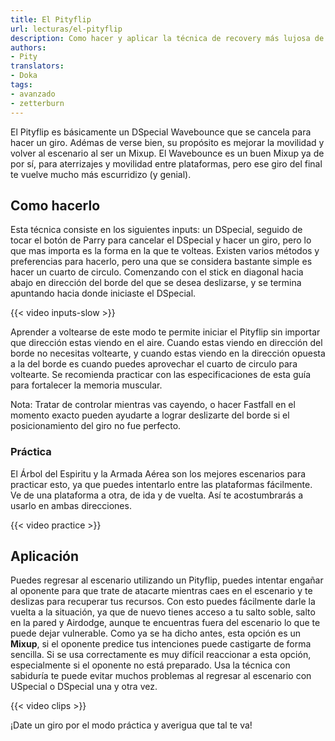 ```yaml
---
title: El Pityflip
url: lecturas/el-pityflip
description: Como hacer y aplicar la técnica de recovery más lujosa de Zetterburn
authors:
- Pity
translators:
- Doka
tags:
- avanzado
- zetterburn
---
```


El Pityflip es básicamente un DSpecial Wavebounce que se cancela para hacer un giro. Adémas de verse bien, su propósito es mejorar la movilidad y volver al escenario al ser un Mixup. El Wavebounce es un buen Mixup ya de por sí, para aterrizajes y movilidad entre plataformas, pero ese giro del final te vuelve mucho más escurridizo (y genial).

## Como hacerlo

Esta técnica consiste en los siguientes inputs: un DSpecial, seguido de tocar el botón de Parry para cancelar el DSpecial y hacer un giro, pero lo que mas importa es la forma en la que te volteas. Existen varios métodos y preferencias para hacerlo, pero una que se considera bastante simple es hacer un cuarto de circulo. Comenzando con el stick en diagonal hacia abajo en dirección del borde del que se desea deslizarse, y se termina apuntando hacia donde iniciaste el DSpecial.

{{< video inputs-slow >}}

Aprender a voltearse de este modo te permite iniciar el Pityflip sin importar que dirección estas viendo en el aire. Cuando estas viendo en dirección del borde no necesitas voltearte, y cuando estas viendo en la dirección opuesta a la del borde es cuando puedes aprovechar el cuarto de circulo para voltearte. Se recomienda practicar con las especificaciones de esta guía para fortalecer la memoria muscular.

Nota: Tratar de controlar mientras vas cayendo, o hacer Fastfall en el momento exacto pueden ayudarte a lograr deslizarte del borde si el posicionamiento del giro no fue perfecto.

### Práctica

El Árbol del Espiritu y la Armada Aérea son los mejores escenarios para practicar esto, ya que puedes intentarlo entre las plataformas fácilmente. Ve de una plataforma a otra, de ida y de vuelta. Así te acostumbrarás a usarlo en ambas direcciones.

{{< video practice >}}

## Aplicación

Puedes regresar al escenario utilizando un Pityflip, puedes intentar engañar al oponente para que trate de atacarte mientras caes en el escenario y te deslizas para recuperar tus recursos. Con esto puedes fácilmente darle la vuelta a la situación, ya que de nuevo tienes acceso a tu salto soble, salto en la pared y Airdodge, aunque te encuentras fuera del escenario lo que te puede dejar vulnerable. Como ya se ha dicho antes, esta opción es un **Mixup**, si el oponente predice tus intenciones puede castigarte de forma sencilla. Si se usa correctamente es muy difícil reaccionar a esta opción, especialmente si el oponente no está preparado. Usa la técnica con sabiduría te puede evitar muchos problemas al regresar al escenario con USpecial o DSpecial una y otra vez.

{{< video clips >}}

¡Date un giro por el modo práctica y averigua que tal te va!
